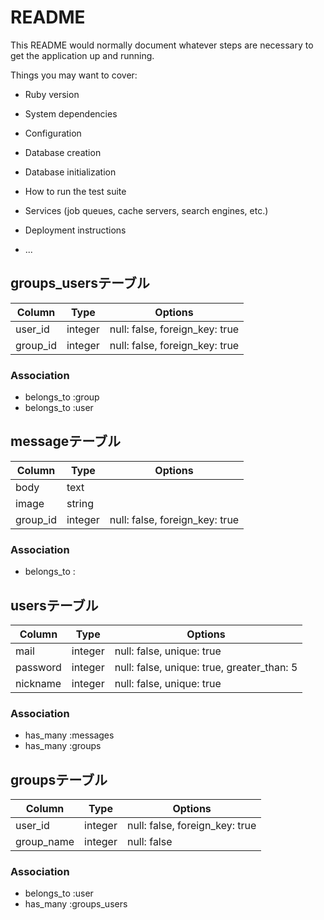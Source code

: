 # README

This README would normally document whatever steps are necessary to get the
application up and running.

Things you may want to cover:

* Ruby version

* System dependencies

* Configuration

* Database creation

* Database initialization

* How to run the test suite

* Services (job queues, cache servers, search engines, etc.)

* Deployment instructions

* ...
## groups_usersテーブル

|Column|Type|Options|
|------|----|-------|
|user_id|integer|null: false, foreign_key: true|
|group_id|integer|null: false, foreign_key: true|

### Association
- belongs_to :group
- belongs_to :user


## messageテーブル
|Column|Type|Options|
|------|----|-------|
|body|text||
|image|string||
|group_id|integer|null: false, foreign_key: true|

### Association
- belongs_to :


## usersテーブル
|Column|Type|Options|
|------|----|-------|
|mail|integer|null: false, unique: true|
|password|integer|null: false, unique: true, greater_than: 5|
|nickname|integer|null: false, unique: true|

### Association
- has_many :messages
- has_many :groups

## groupsテーブル

|Column|Type|Options|
|------|----|-------|
|user_id|integer|null: false, foreign_key: true|
|group_name|integer|null: false|

### Association
- belongs_to :user
- has_many :groups_users
